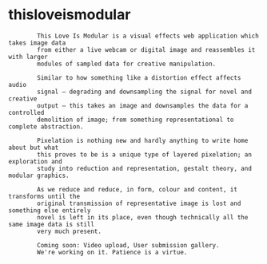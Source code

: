# thisloveismodular
            
            
            This Love Is Modular is a visual effects web application which takes image data 
            from either a live webcam or digital image and reassembles it with larger 
            modules of sampled data for creative manipulation.

            Similar to how something like a distortion effect affects audio 
            signal – degrading and downsampling the signal for novel and creative 
            output – this takes an image and downsamples the data for a controlled 
            demolition of image; from something representational to complete abstraction.

            Pixelation is nothing new and hardly anything to write home about but what 
            this proves to be is a unique type of layered pixelation; an exploration and 
            study into reduction and representation, gestalt theory, and modular graphics.

            As we reduce and reduce, in form, colour and content, it transforms until the 
            original transmission of representative image is lost and something else entirely 
            novel is left in its place, even though technically all the same image data is still 
            very much present.

            Coming soon: Video upload, User submission gallery.
            We're working on it. Patience is a virtue.
